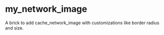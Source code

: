 # my_network_image

A brick to add cache_network_image with customizations like border radius and size.

